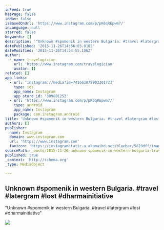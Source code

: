 ```yaml
---
inFeed: true
hasPage: false
inNav: false
isBasedOnUrl: 'https://www.instagram.com/p/pK6qREpwm7/'
inLanguage: null
starred: false
keywords: []
description: '"Unknown #spomenik in western Bulgaria. #travel #latergram #lost #dharmainitiative"'
datePublished: '2015-11-26T14:56:03.818Z'
dateModified: '2015-11-26T14:54:55.106Z'
author:
  - name: travelogician
    url: 'https://www.instagram.com/travelogician'
    avatar: {}
related: []
app_links:
  - url: 'instagram://media?id=741663079903201723'
    type: ios
    app_name: Instagram
    app_store_id: '389801252'
  - url: 'https://www.instagram.com/p/pK6qREpwm7/'
    type: android
    app_name: Instagram
    package: com.instagram.android
title: 'Unknown #spomenik in western Bulgaria. #travel #latergram #lost #dharmainitiative'
authors: []
publisher:
  name: Instagram
  domain: www.instagram.com
  url: 'https://www.instagram.com'
  favicon: 'https://instagramstatic-a.akamaihd.net/bluebar/5829dff/images/ico/favicon.ico'
sourcePath: _posts/2015-11-26-unknown-spomenik-in-western-bulgaria-travel-latergram-l.md
published: true
_context: 'http://schema.org'
_type: MediaObject

---
```

<article style=""><h1>Unknown #spomenik in western Bulgaria. #travel #latergram #lost #dharmainitiative</h1><p>"Unknown #spomenik in western Bulgaria. #travel #latergram #lost #dharmainitiative"</p><img src="https://scontent.cdninstagram.com/hphotos-xaf1/t51.2885-15/e15/10369266_242780235918225_1294620664_n.jpg" /></article>